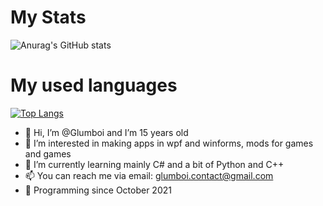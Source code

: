 # My Stats

![Anurag's GitHub stats](https://github-readme-stats.vercel.app/api?username=Glumboi&show_icons=true&theme=dark)

# My used languages

[![Top Langs](https://github-readme-stats.vercel.app/api/top-langs/?username=Glumboi&langs_count=8&theme=dark)](https://github.com/anuraghazra/github-readme-stats)


- 👋 Hi, I’m @Glumboi and I’m 15 years old
- 👀 I’m interested in making apps in wpf and winforms, mods for games and games
- 🌱 I’m currently learning mainly C# and a bit of Python and C++
- 📫 You can reach me via email: glumboi.contact@gmail.com
- 🐐 Programming since October 2021
